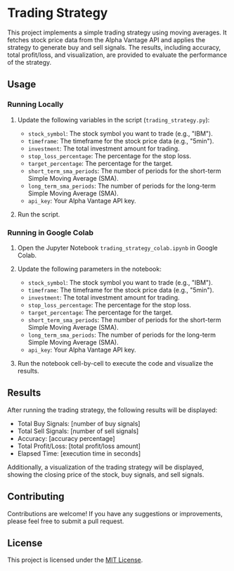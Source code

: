 # Trading Strategy

This project implements a simple trading strategy using moving averages. It fetches stock price data from the Alpha Vantage API and applies the strategy to generate buy and sell signals. The results, including accuracy, total profit/loss, and visualization, are provided to evaluate the performance of the strategy.

## Usage

### Running Locally
1. Update the following variables in the script (`trading_strategy.py`):
   - `stock_symbol`: The stock symbol you want to trade (e.g., "IBM").
   - `timeframe`: The timeframe for the stock price data (e.g., "5min").
   - `investment`: The total investment amount for trading.
   - `stop_loss_percentage`: The percentage for the stop loss.
   - `target_percentage`: The percentage for the target.
   - `short_term_sma_periods`: The number of periods for the short-term Simple Moving Average (SMA).
   - `long_term_sma_periods`: The number of periods for the long-term Simple Moving Average (SMA).
   - `api_key`: Your Alpha Vantage API key.

2. Run the script.

### Running in Google Colab
1. Open the Jupyter Notebook `trading_strategy_colab.ipynb` in Google Colab.
2. Update the following parameters in the notebook:
   - `stock_symbol`: The stock symbol you want to trade (e.g., "IBM").
   - `timeframe`: The timeframe for the stock price data (e.g., "5min").
   - `investment`: The total investment amount for trading.
   - `stop_loss_percentage`: The percentage for the stop loss.
   - `target_percentage`: The percentage for the target.
   - `short_term_sma_periods`: The number of periods for the short-term Simple Moving Average (SMA).
   - `long_term_sma_periods`: The number of periods for the long-term Simple Moving Average (SMA).
   - `api_key`: Your Alpha Vantage API key.

3. Run the notebook cell-by-cell to execute the code and visualize the results.

## Results

After running the trading strategy, the following results will be displayed:

- Total Buy Signals: [number of buy signals]
- Total Sell Signals: [number of sell signals]
- Accuracy: [accuracy percentage]
- Total Profit/Loss: [total profit/loss amount]
- Elapsed Time: [execution time in seconds]

Additionally, a visualization of the trading strategy will be displayed, showing the closing price of the stock, buy signals, and sell signals.

## Contributing

Contributions are welcome! If you have any suggestions or improvements, please feel free to submit a pull request.

## License

This project is licensed under the [MIT License](LICENSE).
